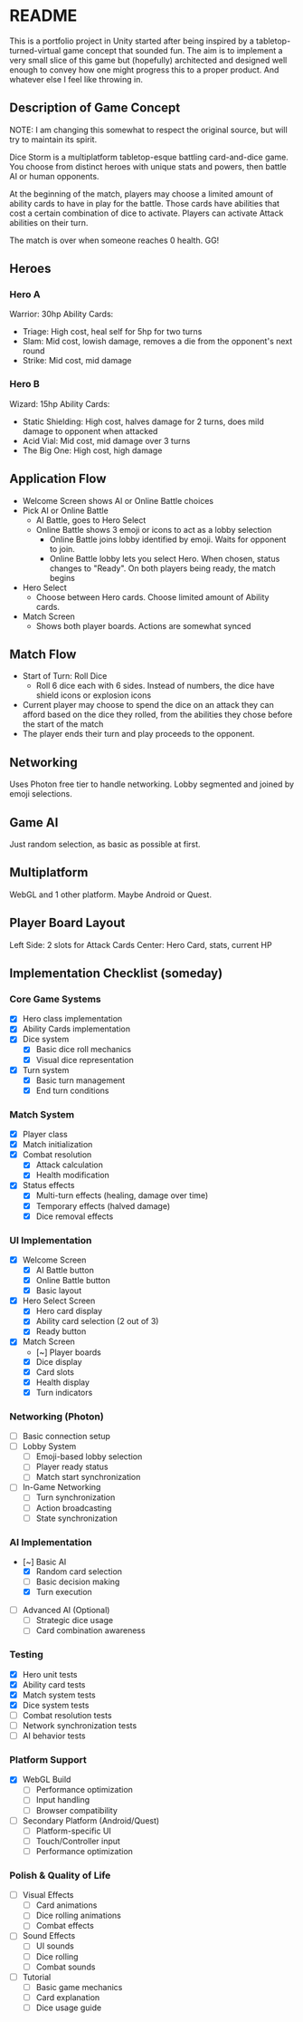 # README
This is a portfolio project in Unity started after being inspired by a tabletop-turned-virtual game concept that sounded fun. The aim is to implement a very small slice of this game but (hopefully) architected and designed well enough to convey how one might progress this to a proper product. And whatever else I feel like throwing in.

## Description of Game Concept
NOTE: I am changing this somewhat to respect the original source, but will try to maintain its spirit.

Dice Storm is a multiplatform tabletop-esque battling card-and-dice game. You choose from distinct heroes with unique stats and powers, then battle AI or human opponents. 

At the beginning of the match, players may choose a limited amount of ability cards to have in play for the battle. Those cards have abilities that cost a certain combination of dice to activate. Players can activate Attack abilities on their turn.

The match is over when someone reaches 0 health. GG!

## Heroes
### Hero A
Warrior: 30hp
Ability Cards:
- Triage: High cost, heal self for 5hp for two turns
- Slam: Mid cost, lowish damage, removes a die from the opponent's next round
- Strike: Mid cost, mid damage

### Hero B
Wizard: 15hp
Ability Cards:
- Static Shielding: High cost, halves damage for 2 turns, does mild damage to opponent when attacked
- Acid Vial: Mid cost, mid damage over 3 turns
- The Big One: High cost, high damage

## Application Flow
- Welcome Screen shows AI or Online Battle choices
- Pick AI or Online Battle
  - AI Battle, goes to Hero Select
  - Online Battle shows 3 emoji or icons to act as a lobby selection
    - Online Battle joins lobby identified by emoji. Waits for opponent to join.
    - Online Battle lobby lets you select Hero. When chosen, status changes to "Ready". On both players being ready, the match begins
- Hero Select
  - Choose between Hero cards. Choose limited amount of Ability cards.
- Match Screen
  - Shows both player boards. Actions are somewhat synced

## Match Flow
- Start of Turn: Roll Dice
  - Roll 6 dice each with 6 sides. Instead of numbers, the dice have shield icons or explosion icons
- Current player may choose to spend the dice on an attack they can afford based on the dice they rolled, from the abilities they chose before the start of the match
- The player ends their turn and play proceeds to the opponent.

## Networking
Uses Photon free tier to handle networking. Lobby segmented and joined by emoji selections.

## Game AI
Just random selection, as basic as possible at first.

## Multiplatform
WebGL and 1 other platform. Maybe Android or Quest.

## Player Board Layout
Left Side: 2 slots for Attack Cards
Center: Hero Card, stats, current HP

## Implementation Checklist (someday)
### Core Game Systems
- [X] Hero class implementation
- [X] Ability Cards implementation
- [X] Dice system
  - [X] Basic dice roll mechanics
  - [X] Visual dice representation
- [X] Turn system
  - [X] Basic turn management
  - [X] End turn conditions

### Match System
- [X] Player class
- [X] Match initialization
- [X] Combat resolution
  - [X] Attack calculation
  - [X] Health modification
- [X] Status effects
  - [X] Multi-turn effects (healing, damage over time)
  - [X] Temporary effects (halved damage)
  - [X] Dice removal effects

### UI Implementation
- [X] Welcome Screen
  - [X] AI Battle button
  - [X] Online Battle button
  - [X] Basic layout
- [X] Hero Select Screen
  - [X] Hero card display
  - [X] Ability card selection (2 out of 3)
  - [X] Ready button
- [X] Match Screen
  - [~] Player boards
  - [X] Dice display
  - [X] Card slots
  - [X] Health display
  - [X] Turn indicators

### Networking (Photon)
- [ ] Basic connection setup
- [ ] Lobby System
  - [ ] Emoji-based lobby selection
  - [ ] Player ready status
  - [ ] Match start synchronization
- [ ] In-Game Networking
  - [ ] Turn synchronization
  - [ ] Action broadcasting
  - [ ] State synchronization

### AI Implementation
- [~] Basic AI
  - [X] Random card selection
  - [ ] Basic decision making
  - [X] Turn execution
- [ ] Advanced AI (Optional)
  - [ ] Strategic dice usage
  - [ ] Card combination awareness

### Testing
- [X] Hero unit tests
- [X] Ability card tests
- [X] Match system tests
- [X] Dice system tests
- [ ] Combat resolution tests
- [ ] Network synchronization tests
- [ ] AI behavior tests

### Platform Support
- [X] WebGL Build
  - [ ] Performance optimization
  - [ ] Input handling
  - [ ] Browser compatibility
- [ ] Secondary Platform (Android/Quest)
  - [ ] Platform-specific UI
  - [ ] Touch/Controller input
  - [ ] Performance optimization

### Polish & Quality of Life
- [ ] Visual Effects
  - [ ] Card animations
  - [ ] Dice rolling animations
  - [ ] Combat effects
- [ ] Sound Effects
  - [ ] UI sounds
  - [ ] Dice rolling
  - [ ] Combat sounds
- [ ] Tutorial
  - [ ] Basic game mechanics
  - [ ] Card explanation
  - [ ] Dice usage guide